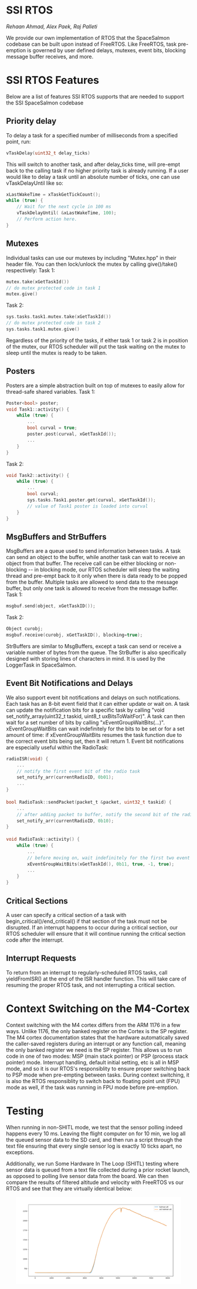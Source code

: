 # SSI RTOS
_Rehaan Ahmad, Alex Paek, Raj Palleti_

We provide our own implementation of RTOS that the SpaceSalmon codebase can be built upon instead of FreeRTOS. Like FreeRTOS, task pre-emption is governed by user defined delays, mutexes, event bits, blocking message buffer receives, and more. 

# SSI RTOS Features
Below are a list of features SSI RTOS supports that are needed to support the SSI SpaceSalmon codebase
## Priority delay
To delay a task for a specified number of milliseconds from a specified point, run:
```C
vTaskDelay(uint32_t delay_ticks)
```
This will switch to another task, and after delay_ticks time, will pre-empt back to the calling task if no higher priority task is already running. If a user would like to delay a task until an absolute number of ticks, one can use vTaskDelayUntil like so:
```C
xLastWakeTime = xTaskGetTickCount();
while (true) {
    // Wait for the next cycle in 100 ms
    vTaskDelayUntil( &xLastWakeTime, 100);
    // Perform action here.
}
```
## Mutexes
Individual tasks can use our mutexes by including "Mutex.hpp" in their header file. You can then lock/unlock the mutex by calling give()/take() respectively:
Task 1:
```C
mutex.take(xGetTaskId())
// do mutex protected code in task 1
mutex.give()
```
Task 2:
```C
sys.tasks.task1.mutex.take(xGetTaskId())
// do mutex protected code in task 2
sys.tasks.task1.mutex.give()
```
Regardless of the priority of the tasks, if either task 1 or task 2 is in position of the mutex, our RTOS scheduler will put the task waiting on the mutex to sleep until the mutex is ready to be taken. 

## Posters
Posters are a simple abstraction built on top of mutexes to easily allow for thread-safe shared variables. 
Task 1:
```C
Poster<bool> poster;
void Task1::activity() {
    while (true) {
        ...
        bool curval = true;
        poster.post(curval, xGetTaskId());
        ...
    }
}
```
Task 2:
```C
void Task2::activity() {
    while (true) {
        ...
        bool curval;
        sys.tasks.Task1.poster.get(curval, xGetTaskId());
        // value of Task1 poster is loaded into curval
    }
}
```
## MsgBuffers and StrBuffers
MsgBuffers are a queue used to send information between tasks. A task can send an object to the buffer, while another task can wait to receive an object from that buffer. The receive call can be either blocking or non-blocking -- in blocking mode, our RTOS scheduler will sleep the waiting thread and pre-empt back to it only when there is data ready to be popped from the buffer. Multiple tasks are allowed to send data to the message buffer, but only one task is allowed to receive from the message buffer. 
Task 1: 
```C
msgbuf.send(object, xGetTaskID());
```

Task 2: 
```C
Object curobj;
msgbuf.receive(curobj, xGetTaskID(), blocking=true);
```
StrBuffers are similar to MsgBuffers, except a task can send or receive a variable number of bytes from the queue. The StrBuffer is also specifically designed with storing lines of characters in mind. It is used by the LoggerTask in SpaceSalmon. 

## Event Bit Notifications and Delays
We also support event bit notifications and delays on such notifications. Each task has an 8-bit event field that it can either update or wait on. A task can update the notification bits for a specific task by calling "void set_notify_array(uint32_t taskid, uint8_t uxBitsToWaitFor)". A task can then wait for a set number of bits by calling "xEventGroupWaitBits(...)". xEventGroupWaitBits can wait indefinitely for the bits to be set or for a set amount of time: if xEventGroupWaitBits resumes the task function due to the correct event bits being set, then it will return 1. Event bit notifications are especially useful within the RadioTask:

```C
radioISR(void) {
    ...
    // notify the first event bit of the radio task
    set_notify_arr(currentRadioID, 0b01);
    ...
}

bool RadioTask::sendPacket(packet_t &packet, uint32_t taskid) {
    ...
    // after adding packet to buffer, notify the second bit of the radio task
    set_notify_arr(currentRadioID, 0b10);
}

void RadioTask::activity() {
    while (true) {
        ...
        // before moving on, wait indefinitely for the first two event bits to be set
        xEventGroupWaitBits(xGetTaskId(), 0b11, true, -1, true);
        ...
    }
}
```

## Critical Sections
A user can specify a critical section of a task with begin_critical()/end_critical() if that section of the task must not be disrupted. If an interrupt happens to occur during a critical section, our RTOS scheduler will ensure that it will continue running the critical section code after the interrupt. 

## Interrupt Requests
To return from an interrupt to regularly-scheduled RTOS tasks, call yieldFromISR() at the end of the ISR handler function. This will take care of resuming the proper RTOS task, and not interrupting a critical section. 

# Context Switching on the M4-Cortex
Context switching with the M4 cortex differs from the ARM 1176 in a few ways. Unlike 1176, the only banked register on the Cortex is the SP register. The M4 cortex documentation states that the hardware automatically saved the caller-saved registers during an interrupt or any function call, meaning the only banked register we need is the SP register. This allows us to run code in one of two modes: MSP (main stack pointer) or PSP (process stack pointer) mode. Interrupt handling, default initial setting, etc is all in MSP mode, and so it is our RTOS's responsiblity to ensure proper switching back to PSP mode when pre-empting between tasks. During context switching, it is also the RTOS responsiblity to switch back to floating point unit (FPU) mode as well, if the task was running in FPU mode before pre-emption. 

# Testing
When running in non-SHITL mode, we test that the sensor polling indeed happens every 10 ms. Leaving the flight computer on for 10 min, we log all the queued sensor data to the SD card, and then run a script through the text file ensuring that every single sensor log is exactly 10 ticks apart, no exceptions.

Additionally, we run Some Hardware In The Loop (SHITL) testing where sensor data is queued from a text file collected during a prior rocket launch, as opposed to polling live sensor data from the board. We can then compare the results of filtered altitude and velocity with FreeRTOS vs our RTOS and see that they are virtually identical below:
<p align="center">
  <img src="images/shitl.png" width="450" />
</p>
